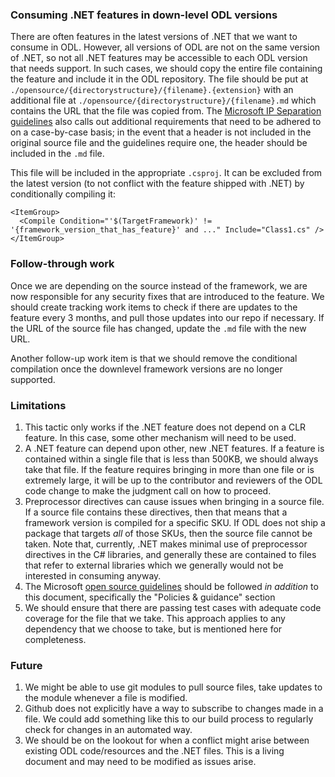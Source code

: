### Consuming .NET features in down-level ODL versions

There are often features in the latest versions of .NET that we want to consume in ODL. However, all versions of ODL are not on the same version of .NET, so not all .NET features may be accessible to each ODL version that needs support. In such cases, we should copy the entire file containing the feature and include it in the ODL repository. The file should be put at `./opensource/{directorystructure}/{filename}.{extension}` with an additional file at `./opensource/{directorystructure}/{filename}.md` which contains the URL that the file was copied from. The [Microsoft IP Separation guidelines](https://docs.opensource.microsoft.com/policies/ip-separation/) also calls out additional requirements that need to be adhered to on a case-by-case basis; in the event that a header is not included in the original source file and the guidelines require one, the header should be included in the `.md` file. 

This file will be included in the appropriate `.csproj`. It can be excluded from the latest version (to not conflict with the feature shipped with .NET) by conditionally compiling it:

```
<ItemGroup>
  <Compile Condition="'$(TargetFramework)' != '{framework_version_that_has_feature}' and ..." Include="Class1.cs" />
</ItemGroup>
```

### Follow-through work

Once we are depending on the source instead of the framework, we are now responsible for any security fixes that are introduced to the feature. We should create tracking work items to check if there are updates to the feature every 3 months, and pull those updates into our repo if necessary. If the URL of the source file has changed, update the `.md` file with the new URL. 

Another follow-up work item is that we should remove the conditional compilation once the downlevel framework versions are no longer supported. 

### Limitations

1. This tactic only works if the .NET feature does not depend on a CLR feature. In this case, some other mechanism will need to be used.
2. A .NET feature can depend upon other, new .NET features. If a feature is contained within a single file that is less than 500KB, we should always take that file. If the feature requires bringing in more than one file or is extremely large, it will be up to the contributor and reviewers of the ODL code change to make the judgment call on how to proceed. 
3. Preprocessor directives can cause issues when bringing in a source file. If a source file contains these directives, then that means that a framework version is compiled for a specific SKU. If ODL does not ship a package that targets *all* of those SKUs, then the source file cannot be taken. Note that, currently, .NET makes minimal use of preprocessor directives in the C# libraries, and generally these are contained to files that refer to external libraries which we generally would not be interested in consuming anyway. 
4. The Microsoft [open source guidelines](https://docs.opensource.microsoft.com/) should be followed *in addition* to this document, specifically the "Policies & guidance" section
5. We should ensure that there are passing test cases with adequate code coverage for the file that we take. This approach applies to any dependency that we choose to take, but is mentioned here for completeness. 

### Future

1. We might be able to use git modules to pull source files, take updates to the module whenever a file is modified.
2. Github does not explicitly have a way to subscribe to changes made in a file. We could add something like this to our build process to regularly check for changes in an automated way. 
3. We should be on the lookout for when a conflict might arise between existing ODL code/resources and the .NET files. This is a living document and may need to be modified as issues arise. 
